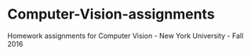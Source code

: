 # Computer-Vision-assignments

Homework assignments for Computer Vision - New York University - Fall 2016
